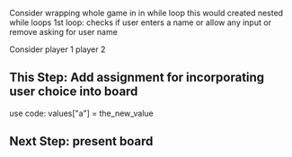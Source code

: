 Consider wrapping whole game in in while loop
this would created nested while loops
1st loop:
    checks if user enters a name
    or allow any input
    or remove asking for user name

Consider player 1 player 2

## This Step: Add assignment for incorporating user choice into board

use code:
    values["a"] = the_new_value

## Next Step: present board